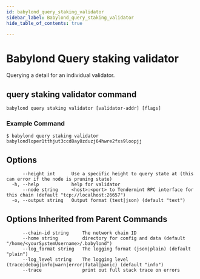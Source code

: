 ```yaml
---
id: babylond_query_staking_validator
sidebar_label: Babylond_query_staking_validator
hide_table_of_contents: true

---
```


# Babylond Query staking validator
Querying a detail for an individual validator.
## query staking validator command
```
babylond query staking validator [validator-addr] [flags]
```
### Example Command
```
$ babylond query staking validator babylondloper1tthjut3ccd8ay0zduzj64hwre2fxs9loopjj
```
## Options
```
      --height int      Use a specific height to query state at (this can error if the node is pruning state)
  -h, --help            help for validator
      --node string     <host>:<port> to Tendermint RPC interface for this chain (default "tcp://localhost:26657")
  -o, --output string   Output format (text|json) (default "text")
```
## Options Inherited from Parent Commands
```
      --chain-id string     The network chain ID
      --home string         directory for config and data (default "/home/<yourSystemUsername>/.babylond")
      --log_format string   The logging format (json|plain) (default "plain")
      --log_level string    The logging level (trace|debug|info|warn|error|fatal|panic) (default "info")
      --trace               print out full stack trace on errors
```